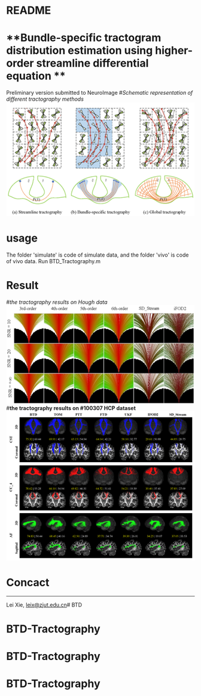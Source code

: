 # README

# **Bundle-specific tractogram distribution estimation using higher-order streamline differential equation ** 

Preliminary version submitted to NeuroImage
#*Schematic representation of different tractography methods*
![Untitled](PIC/btd1218.png)
# usage
The folder 'simulate' is code of simulate data, and the folder 'vivo' is code of vivo data.
Run BTD_Tractography.m

# Result
#*the tractography results on Hough data*
![Untitled](PIC/pic2.png)
#**the tractography results on #100307 HCP dataset**
![Untitled](PIC/cst_cc_af.png)


# Concact

---

Lei Xie, leix@zjut.edu.cn# BTD
# BTD-Tractography
# BTD-Tractography
# BTD-Tractography
